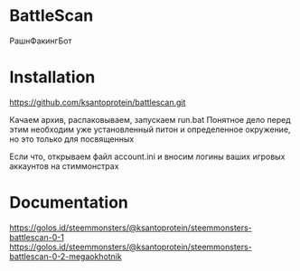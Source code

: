 # BattleScan

РашнФакингБот

# Installation

https://github.com/ksantoprotein/battlescan.git

Качаем архив, распаковываем, запускаем run.bat
Понятное дело перед этим необходим уже установленный питон и определенное окружение, но это только для посвященных

Если что, открываем файл account.ini и вносим логины ваших игровых аккаунтов на стиммонстрах
# Documentation

https://golos.id/steemmonsters/@ksantoprotein/steemmonsters-battlescan-0-1
https://golos.id/steemmonsters/@ksantoprotein/steemmonsters-battlescan-0-2-megaokhotnik


